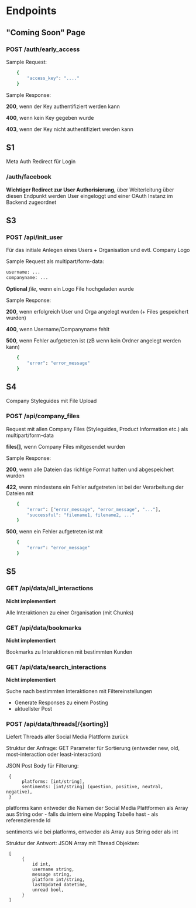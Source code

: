 # Endpoints

## "Coming Soon" Page
### POST /auth/early_access
Sample Request:

```bash
    {
        "access_key": "...."
    }
```

Sample Response:

**200**, wenn der Key authentifiziert werden kann

**400**, wenn kein Key gegeben wurde

**403**, wenn der Key nicht authentifiziert werden kann


## S1
Meta Auth Redirect für Login

### /auth/facebook

**Wichtiger Redirect zur User Authorisierung**, über Weiterleitung über diesen Endpunkt werden User eingeloggt und einer OAuth Instanz im Backend zugeordnet

## S3

### POST /api/init_user

Für das initiale Anlegen eines Users + Organisation und evtl. Company Logo

Sample Request als multipart/form-data:

```bash
username: ...
companyname: ...
```
**Optional** *file*, wenn ein Logo File hochgeladen wurde

Sample Response:

**200**, wenn erfolgreich User und Orga angelegt wurden (+ Files gespeichert wurden)

**400**, wenn Username/Companyname fehlt

**500**, wenn Fehler aufgetreten ist (zB wenn kein Ordner angelegt werden kann)
```bash
    {
        "error": "error_message"
    }
```

## S4
Company Styleguides mit File Upload

### POST /api/company_files

Request mit allen Company Files (Styleguides, Product Information etc.) als multipart/form-data

**files[]**, wenn Company Files mitgesendet wurden

Sample Response:

**200**, wenn alle Dateien das richtige Format hatten und abgespeichert wurden

**422**, wenn mindestens ein Fehler aufgetreten ist bei der Verarbeitung der Dateien mit
```bash
    {
        "error": ["error_message", "error_message", "..."],
        "successful": "filename1, filename2, ..."
    }
```

**500**, wenn ein Fehler aufgetreten ist mit
```bash
    {
        "error": "error_message"
    }
```

## S5
### GET /api/data/all_interactions

**Nicht implementiert**

Alle Interaktionen zu einer Organisation (mit Chunks)

### GET /api/data/bookmarks

**Nicht implementiert**

Bookmarks zu Interaktionen mit bestimmten Kunden

### GET /api/data/search_interactions

**Nicht implementiert**

Suche nach bestimmten Interaktionen mit Filtereinstellungen

- Generate Responses zu einem Posting
- aktuellster Post

### POST /api/data/threads[/{sorting}]

Liefert Threads aller Social Media Plattform zurück

Struktur der Anfrage:
GET Parameter für Sortierung (entweder new, old, most-interaction oder
least-interaction)

JSON Post Body für Filterung:

     {
          platforms: [int/string],
          sentiments: [int/string] (question, positive, neutral, negative),
     }

platforms kann entweder die Namen der Social Media Plattformen als Array aus String oder -
falls du intern eine Mapping Tabelle hast - als referenzierende Id

sentiments wie bei platforms, entweder als Array aus String oder als int

Struktur der Antwort:
JSON Array mit Thread Objekten:

     [
          {
              id int,
              username string,
              message string,
              platform int/string,
              lastUpdated datetime,
              unread bool,
          }
     ]
